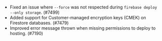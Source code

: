- Fixed an issue where `--force` was not respected during `firebase deploy --only storage`. (#7499)
- Added support for Customer-managed encryption keys (CMEK) on Firestore databases. (#7479)
- Improved error message thrown when missing permissions to deploy to hosting. (#7190)
